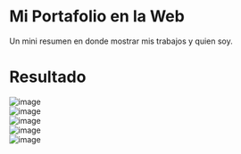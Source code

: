 # Mi Portafolio en la Web
Un mini resumen en donde mostrar mis trabajos y quien soy.
# Resultado
![image](https://github.com/carloslugoo/MiPortafolio/assets/112581880/96fd6289-5103-4eaa-a413-f52f9369a70b)<br>
![image](https://github.com/carloslugoo/MiPortafolio/assets/112581880/f4124c32-b939-448a-a92f-395a6119fb1c)<br>
![image](https://github.com/carloslugoo/MiPortafolio/assets/112581880/e3a87929-8641-4f1b-b6e5-d0d3f9b87097)<br>
![image](https://github.com/carloslugoo/MiPortafolio/assets/112581880/223801f5-6ea3-48da-bee1-a5ddf5868a69)<br>
![image](https://github.com/carloslugoo/MiPortafolio/assets/112581880/8379d521-1505-4276-9d28-2986b209ebad)




